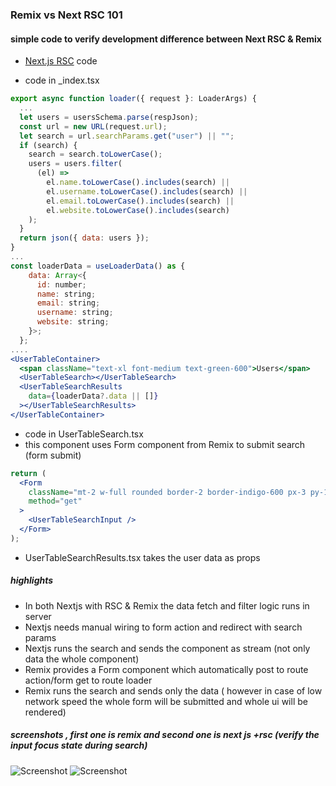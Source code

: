 ### Remix vs Next RSC 101

#### simple code to verify development difference between Next RSC & Remix

- [Next.js RSC](https://github.com/gouthamrangarajan/reactjs/tree/main/next-rsc-101) code

- code in \_index.tsx

```jsx
export async function loader({ request }: LoaderArgs) {
  ...
  let users = usersSchema.parse(respJson);
  const url = new URL(request.url);
  let search = url.searchParams.get("user") || "";
  if (search) {
    search = search.toLowerCase();
    users = users.filter(
      (el) =>
        el.name.toLowerCase().includes(search) ||
        el.username.toLowerCase().includes(search) ||
        el.email.toLowerCase().includes(search) ||
        el.website.toLowerCase().includes(search)
    );
  }
  return json({ data: users });
}
...
const loaderData = useLoaderData() as {
    data: Array<{
      id: number;
      name: string;
      email: string;
      username: string;
      website: string;
    }>;
  };
....
<UserTableContainer>
  <span className="text-xl font-medium text-green-600">Users</span>
  <UserTableSearch></UserTableSearch>
  <UserTableSearchResults
    data={loaderData?.data || []}
  ></UserTableSearchResults>
</UserTableContainer>
```

- code in UserTableSearch.tsx
- this component uses Form component from Remix to submit search (form submit)

```jsx
return (
  <Form
    className="mt-2 w-full rounded border-2 border-indigo-600 px-3 py-1 transition duration-300 focus-within:ring-1 focus-within:ring-indigo-600 focus-within:ring-offset-2 focus-within:ring-offset-indigo-50"
    method="get"
  >
    <UserTableSearchInput />
  </Form>
);
```

- UserTableSearchResults.tsx takes the user data as props

##### highlights

- In both Nextjs with RSC & Remix the data fetch and filter logic runs in server
- Nextjs needs manual wiring to form action and redirect with search params
- Nextjs runs the search and sends the component as stream (not only data the whole component)
- Remix provides a Form component which automatically post to route action/form get to route loader
- Remix runs the search and sends only the data ( however in case of low network speed the whole form will be submitted and whole ui will be rendered)

##### screenshots , first one is remix and second one is next js +rsc (verify the input focus state during search)

![Screenshot](https://github.com/gouthamrangarajan/reactjs/blob/main/remix-vs-next-rsc/remix.gif)
![Screenshot](https://github.com/gouthamrangarajan/reactjs/blob/main/remix-vs-next-rsc/react_rsc.gif)

